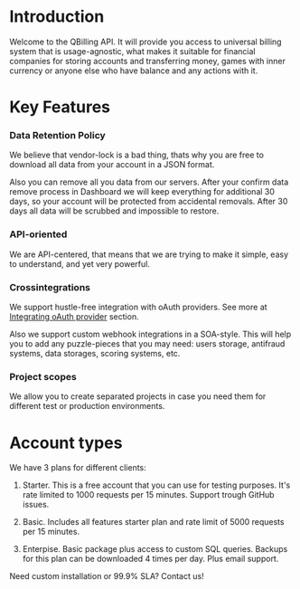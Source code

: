 # Introduction

Welcome to the QBilling API. It will provide you access to universal billing system that is usage-agnostic, what makes it suitable for financial companies for storing accounts and transferring money, games with inner currency or anyone else who have balance and any actions with it.

# Key Features

### Data Retention Policy

We believe that vendor-lock is a bad thing, thats why you are free to download all data from your account in a JSON format.

Also you can remove all you data from our servers. After your confirm data remove process in Dashboard we will keep everything for additional 30 days, so your account will be protected from accidental removals. After 30 days all data will be scrubbed and impossible to restore.

### API-oriented

We are API-centered, that means that we are trying to make it simple, easy to understand, and yet very powerful.

### Crossintegrations

We support hustle-free integration with oAuth providers. See more at [Integrating oAuth provider](#integrating-oauth-provider) section.

Also we support custom webhook integrations in a SOA-style. This will help you to add any puzzle-pieces that you may need: users storage, antifraud systems, data storages, scoring systems, etc.

### Project scopes

We allow you to create separated projects in case you need them for different test or production environments.

# Account types

We have 3 plans for different clients:

1. Starter. This is a free account that you can use for testing purposes. It's rate limited to 1000 requests per 15 minutes. Support trough GitHub issues.

2. Basic. Includes all features starter plan and rate limit of 5000 requests per 15 minutes.

3. Enterpise. Basic package plus access to custom SQL queries. Backups for this plan can be downloaded 4 times per day. Plus email support.

Need custom installation or 99.9% SLA? Contact us!
